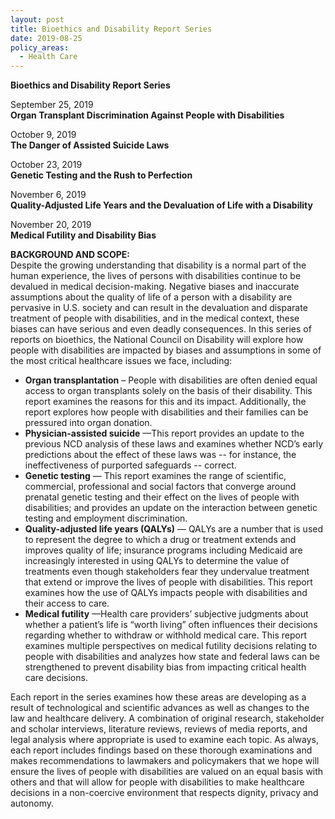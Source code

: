 ```yaml
---
layout: post
title: Bioethics and Disability Report Series
date: 2019-08-25
policy_areas:
  - Health Care
---
```

**Bioethics and Disability Report Series** 

September 25, 2019\
**Organ Transplant Discrimination Against People with Disabilities**

October 9, 2019\
**The Danger of Assisted Suicide Laws**

October 23, 2019\
**Genetic Testing and the Rush to Perfection**

November 6, 2019\
**Quality-Adjusted Life Years and the Devaluation of Life with a Disability**

November 20, 2019\
**Medical Futility and Disability Bias**

**BACKGROUND AND SCOPE:**\
Despite the growing understanding that disability is a normal part of the human experience, the lives of persons with disabilities continue to be devalued in medical decision-making. Negative biases and inaccurate assumptions about the quality of life of a person with a disability are pervasive in U.S. society and can result in the devaluation and disparate treatment of people with disabilities, and in the medical context, these biases can have serious and even deadly consequences. In this series of reports on bioethics, the National Council on Disability will explore how people with disabilities are impacted by biases and assumptions in some of the most critical healthcare issues we face, including:

* **Organ transplantation** – People with disabilities are often denied equal access to organ transplants solely on the basis of their disability. This report examines the reasons for this and its impact. Additionally, the report explores how people with disabilities and their families can be pressured into organ donation.  
* **Physician-assisted suicide** —This report provides an update to the previous NCD analysis of these laws and examines whether NCD’s early predictions about the effect of these laws was -- for instance, the ineffectiveness of purported safeguards -- correct.
* **Genetic testing** — This report examines the range of scientific, commercial, professional and social factors that converge around prenatal genetic testing and their effect on the lives of people with disabilities; and provides an update on the interaction between genetic testing and employment discrimination.
* **Quality-adjusted life years (QALYs)** — QALYs are a number that is used to represent the degree to which a drug or treatment extends and improves quality of life; insurance programs including Medicaid are increasingly interested in using QALYs to determine the value of treatments even though stakeholders fear they undervalue treatment that extend or improve the lives of people with disabilities. This report examines how the use of QALYs impacts people with disabilities and their access to care. 
* **Medical futility** —Health care providers’ subjective judgments about whether a patient’s life is “worth living” often influences their decisions regarding whether to withdraw or withhold medical care. This report examines multiple perspectives on medical futility decisions relating to people with disabilities and analyzes how state and federal laws can be strengthened to prevent disability bias from impacting critical health care decisions.

Each report in the series examines how these areas are developing as a result of technological and scientific advances as well as changes to the law and healthcare delivery. A combination of original research, stakeholder and scholar interviews, literature reviews, reviews of media reports, and legal analysis where appropriate is used to examine each topic. As always, each report includes findings based on these thorough examinations and makes recommendations to lawmakers and policymakers that we hope will ensure the lives of people with disabilities are valued on an equal basis with others and that will allow for people with disabilities to make healthcare decisions in a non-coercive environment that respects dignity, privacy and autonomy.